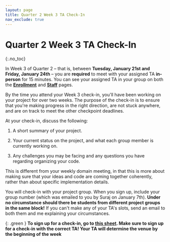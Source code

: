 ```yaml
---
layout: page
title: Quarter 2 Week 3 TA Check-In
nav_exclude: true
---
```


# Quarter 2 Week 3 TA Check-In
{:.no_toc}

In Week 3 of Quarter 2 – that is, between **Tuesday, January 21st and Friday, January 24th** – you are **required** to meet with your assigned TA **in-person** for 15 minutes. You can see your assigned TA in your group on both the [**Enrollment**](https://dsc-capstone.org/enrollment) and [**Staff**](https://dsc-capstone.org/2024-25/staff) pages.

By the time you attend your Week 3 check-in, you'll have been working on your project for over two weeks. The purpose of the check-in is to ensure that you're making progress in the right direction, are not stuck anywhere, and are on track to meet the other checkpoint deadlines.

At your check-in, discuss the following:

1. A short summary of your project.

2. Your current status on the project, and what each group member is currently working on.

3. Any challenges you may be facing and any questions you have regarding organizing your code.

This is different from your weekly domain meeting, in that this is more about making sure that your ideas and code are coming together coherently, rather than about specific implementation details.

You will check-in with your project group. When you sign up, include your group number (which was emailed to you by Suraj on January 7th). **Under no circumstance should there be students from different project groups in the same block!** If you can't make any of your TA's slots, send an email to both them and me explaining your circumstances.

{: .green }
**To sign up for a check-in, go to [this sheet]([TBD](https://docs.google.com/spreadsheets/d/1jYvdblK5UAGpBkGIZ0pm_T2qsVxuvnq9LN0n8i3pJLg/edit?usp=sharing)). Make sure to sign up for a check-in with the correct TA! Your TA will determine the venue by the beginning of the week**
